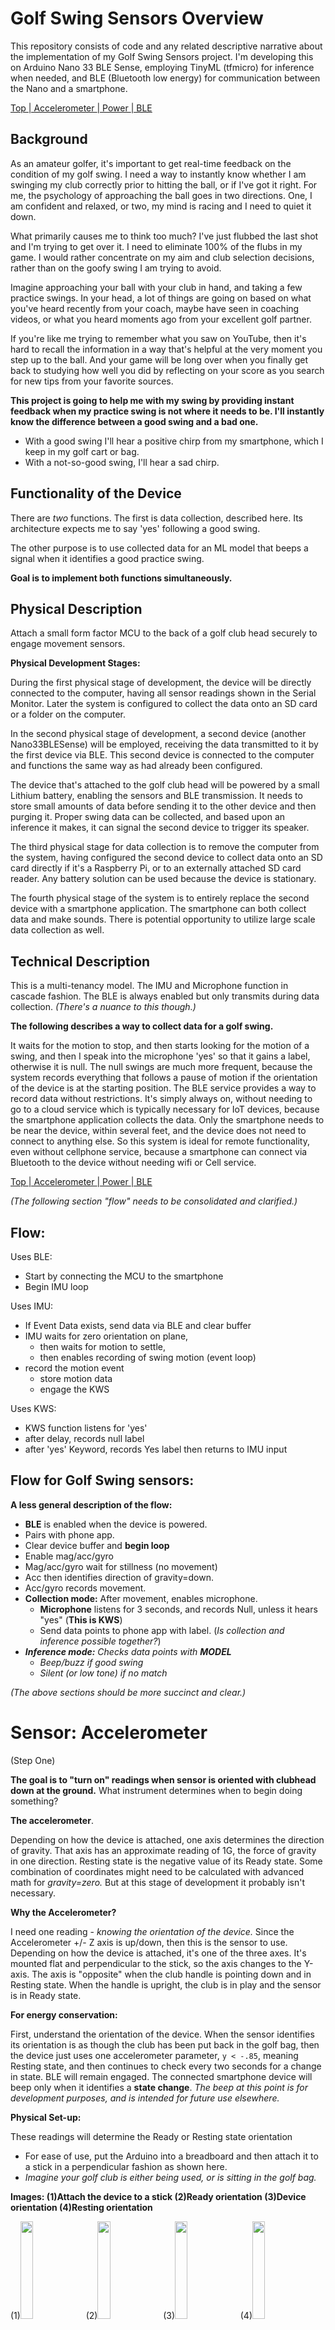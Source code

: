 # Golf Swing Sensors Overview
This repository consists of code and any related descriptive narrative about the implementation of my Golf Swing Sensors project. I'm developing this on Arduino Nano 33 BLE Sense, employing TinyML (tfmicro) for inference when needed, and BLE (Bluetooth low energy) for communication between the Nano and a smartphone.

[ Top ](#golf-swing-sensors-overview)[| Accelerometer ](#sensor-accelerometer)[| Power ](#solving-for-power)[| BLE ](#enabling-ble)[]()[]()[]()

## Background
As an amateur golfer, it's important to get real-time feedback on the condition of my golf swing. I need a way to instantly know whether I am swinging my club correctly prior to hitting the ball, or if I've got it right. For me, the psychology of approaching the ball goes in two directions. One, I am confident and relaxed, or two, my mind is racing and I need to quiet it down.  

What primarily causes me to think too much? I've just flubbed the last shot and I'm trying to get over it. I need to eliminate 100% of the flubs in my game. I would rather concentrate on my aim and club selection decisions, rather than on the goofy swing I am trying to avoid.

Imagine approaching your ball with your club in hand, and taking a few practice swings. In your head, a lot of things are going on based on what you've heard recently from your coach, maybe have seen in coaching videos, or what you heard moments ago from your excellent golf partner.

If you're like me trying to remember what you saw on YouTube, then it's hard to recall the information in a way that's helpful at the very moment you step up to the ball. And your game will be long over when you finally get back to studying how well you did by reflecting on your score as you search for new tips from your favorite sources.

**This project is going to help me with my swing by providing instant feedback when my practice swing is not where it needs to be. I'll instantly know the difference between a good swing and a bad one.** 
- With a good swing I'll hear a positive chirp from my smartphone, which I keep in my golf cart or bag. 
- With a not-so-good swing, I'll hear a sad chirp.

## Functionality of the Device
There are _two_ functions. The first is data collection, described here. Its architecture expects me to say 'yes' following a good swing. 

The other purpose is to use collected data for an ML model that beeps a signal when it identifies a good practice swing. 

**Goal is to implement both functions simultaneously.**

## Physical Description
Attach a small form factor MCU to the back of a golf club head securely to engage movement sensors.

**Physical Development Stages:**

During the first physical stage of development, the device will be directly connected to the computer, having all sensor readings shown in the Serial Monitor. Later the system is configured to collect the data onto an SD card or a folder on the computer.

In the second physical stage of development, a second device (another Nano33BLESense) will be employed, receiving the data transmitted to it by the first device via BLE. This second device is connected to the computer and functions the same way as had already been configured.

The device that's attached to the golf club head will be powered by a small Lithium battery, enabling the sensors and BLE transmission. It needs to store small amounts of data before sending it to the other device and then purging it. Proper swing data can be collected, and based upon an inference it makes, it can signal the second device to trigger its speaker.

The third physical stage for data collection is to remove the computer from the system, having configured the second device to collect data onto an SD card directly if it's a Raspberry Pi, or to an externally attached SD card reader. Any battery solution can be used because the device is stationary.

The fourth physical stage of the system is to entirely replace the second device with a smartphone application. The smartphone can both collect data and make sounds. There is potential opportunity to utilize large scale data collection as well.


## Technical Description

This is a multi-tenancy model. The IMU and Microphone function in cascade fashion. The BLE is always enabled but only transmits during data collection. _(There's a nuance to this though.)_

**The following describes a way to collect data for a golf swing.** 

It waits for the motion to stop, and then starts looking for the motion of a swing, and then I speak into the microphone 'yes' so that it gains a label, otherwise it is null. 
The null swings are much more frequent, because the system records everything that follows a pause of motion if the orientation of the device is at the starting position.
The BLE service provides a way to record data without restrictions. It's simply always on, without needing to go to a cloud service which is typically necessary for IoT devices, because the smartphone application collects the data. Only the smartphone needs to be near the device, within several feet, and the device does not need to connect to anything else. So this system is ideal for remote functionality, even without cellphone service, because a smartphone can connect via Bluetooth to the device without needing wifi or Cell service.

[ Top ](#golf-swing-sensors-overview)[| Accelerometer ](#sensor-accelerometer)[| Power ](#solving-for-power)[| BLE ](#enabling-ble)[]()[]()[]()







_(The following section "flow" needs to be consolidated and clarified.)_

## Flow:
Uses BLE:
- Start by connecting the MCU to the smartphone
- Begin IMU loop

Uses IMU:
- If Event Data exists, send data via BLE and clear buffer
- IMU waits for zero orientation on plane, 
  * then waits for motion to settle, 
  * then enables recording of swing motion (event loop) 
- record the motion event
  * store motion data
  * engage the KWS 

Uses KWS:
- KWS function listens for 'yes'
- after delay, records null label
- after 'yes' Keyword, records Yes label then returns to IMU input


## Flow for Golf Swing sensors:

**A less general description of the flow:**
- **BLE** is enabled when the device is powered.
- Pairs with phone app.
- Clear device buffer and **begin loop**
- Enable mag/acc/gyro
- Mag/acc/gyro wait for stillness (no movement)
- Acc then identifies direction of gravity=down.
- Acc/gyro records movement. 
- **Collection mode:** After movement, enables microphone.
  - **Microphone** listens for 3 seconds, and records Null, unless it hears "yes" (**This is KWS**)
  - Send data points to phone app with label. (_Is collection and inference possible together?_)
- _**Inference mode:** Checks data points with **MODEL**_
  - _Beep/buzz if good swing_
  - _Silent (or low tone) if no match_

_(The above sections should be more succinct and clear.)_






# Sensor: Accelerometer
(Step One)

**The goal is to "turn on" readings when sensor is oriented with clubhead down at the ground.**
What instrument determines when to begin doing something? 

**The accelerometer**. 

Depending on how the device is attached, one axis determines the direction of gravity. 
That axis has an approximate reading of 1G, the force of gravity in one direction.
Resting state is the negative value of its Ready state.
Some combination of coordinates might need to be calculated with advanced math for _gravity=zero._
But at this stage of development it probably isn't necessary.

**Why the Accelerometer?**

I need one reading - _knowing the orientation of the device._ 
Since the Accelerometer +/- Z axis is up/down, then this is the sensor to use. 
Depending on how the device is attached, it's one of the three axes. 
It's mounted flat and perpendicular to the stick, so the axis changes to the Y-axis.
The axis is "opposite" when the club handle is pointing down and in Resting state. 
When the handle is upright, the club is in play and the sensor is in Ready state.

**For energy conservation:**

First, understand the orientation of the device.
When the sensor identifies its orientation is as though the club has been put back in the golf bag, then the device just uses one accelerometer parameter, `y < -.85`, meaning Resting state, and then continues to check every two seconds for a change in state. 
BLE will remain engaged.
The connected smartphone device will beep only when it identifies a **state change**.
_The beep at this point is for development purposes, and is intended for future use elsewhere._

**Physical Set-up:**

These readings will determine the Ready or Resting state orientation
- For ease of use, put the Arduino into a breadboard and then attach it to a stick in a perpendicular fashion as shown here. 
- _Imagine your golf club is either being used, or is sitting in the golf bag._

**Images: (1)Attach the device to a stick (2)Ready orientation (3)Device orientation (4)Resting orientation**

(1)<img src="/images/Sm-attaching to a stick.png" width="20%">
(2)<img src="/images/Sm-start orientation.png" width="20%">
(3)<img src="/images/Sm-device orientation.png" width="20%">
(4)<img src="/images/Sm-rest orientation.png" width="20%">

**The readings of the accelerometer, according to the setup in the images:**

There is a difference between the Ready(2) position and the Resting(4) orientation. When the device is attached as shown(1), one parameter, the Y-axis (in red) of the Accelerometer, tells the system whether it's in Ready state or it's in Resting state. When the Y-axis reading is positive then the sensor is in one state, and when it's negative it's in the other. Attached this way, the graph(3) shows that the Ready state is positive and the Resting state is negative.

**Notes about Resting state:**

The Resting state is meant for when the club is in the bag. If it's in the bag then it's not going to take readings. That would be wasteful. So it's meant to pause all the readings before any more readings are taken. The sensor will stay in Resting state until it senses Ready state. Once in Ready state, the other sensors (and BLE) are turned back on again.

**What happens:**

1. powered on (rechargeable Lithium battery)
2. in the bag, so Resting state
3. pulled out of the bag, senses Ready state
4. at this point, **waits to settle** so it can begin recording motion [(in the next (gyro) section)](#step-four-gyro) _("waits to settle" is deprecated phrase(?))_

**As shown in the serial monitor:**

- The Resting state:
  - the y-axis reading is near -1G (_-0.85_) and displays "One second delay..." 
  - then checks every 1 second using `delay(1000)`
- When `y > -.85`, then the Monitor shows "Ready!" 
  - and displays all the sensor readings (currently just acc)

<img src="/images/one second delay.PNG" width="50%"/>


[ Top ](#golf-swing-sensors-overview)[| Accelerometer ](#sensor-accelerometer)[| Power ](#solving-for-power)[| BLE ](#enabling-ble)[]()[]()[]()







## Simple Accelerometer Sketch

**Updating the Arduino Nano 33 BLE**

- **Find** the _SimpleAccelerometer_ sketch from the Example files in the **Arduino_LSM9DS1 folder**
- IMPORTANT: **Save it as** _golf-swing-acc_
- **Add the _if-else_ statements within the _void() loop_ as shown.** (the rest is unchanged) 
  - The _if/else_ statement creates the _-0.85_ threshold between the Ready and Resting states.

_**The following code is used to learn, and then built upon during the rest of this documentation:**_

#### Code for the new _LOOP_ is here:
```
void loop() {
  float x, y, z;

  if (IMU.accelerationAvailable()) {
    IMU.readAcceleration(x, y, z);
    if ( y > -.85 ) {  // -1G is the threshold
      Serial.print("Ready!");
      Serial.print('\t');
      Serial.print("X = ");
      Serial.print(x);
      Serial.print('\t');
      Serial.print("Y = ");
      Serial.print(y);
      Serial.print('\t');
      Serial.print("Z = ");
      Serial.println(z);
      }
    else { 
      Serial.print("One second delay...");
      Serial.print('\t');
      Serial.print("Y = ");
      Serial.println(y);
      delay(1000); // one second delay
      }
    }
  }
```

**Summary: Accelerometer Sensor**

This section was about setting up the Accelerometer, physically and with the IDE, so that it performs as expected.
The goal was to basically create on/off states, accomplished here by using a threshold for the Ready and Resting states. 

**Exception to this configuration:**

Swinging the club around won't put it into that Resting state unless it registers that particular state of inertia below _-0.85_. While there may be a risk of hitting that threshold while the club is in play, some cursory testing shows that it's possible the risk is low and `(y<-0.85)` doesn't happen or it doesn't hit the delay for some reason. **This exception has been resolved in later code.**

[ Top ](#golf-swing-sensors-overview)[| Accelerometer ](#sensor-accelerometer)[| Power ](#solving-for-power)[| BLE ](#enabling-ble)[]()[]()[]()







# Solving for Power
(Step Two)

**Future prototyping solution:**

- Later can build an obviously better solution.  
- When 100% finished developing with my Arduino Nano 33 BLE Sense, I will be looking into using a different board for prototyping, and a battery solution will definitely be a part of the research.
  - **The board needs to include (1) an IMU, (2) a microphone, (3) BLE, and (4) a solvable battery option**
- Battery options:
  - I am looking for those **2-prong** "magnetic" battery chargers, what kind of battery is in that fit-watch, and where to get that rechargable battery. _(There is a small Lithium cell available, around 2-3mm. There is also needed a battery regulating circuit - but I don't remember what this is called - that's needed. There are three parts: The battery, the regulating circuit, and the connector. This connector is the "2-prong" connector I am referring to here.)_ 
  - **Qi coil** is a wireless charging device.
  - **CR1220** is a small, common coin-type battery
  - **LIR2032H** is a common 3.7 rechargable, but 20mm, so like a nickel size.
  - After researching and pinpointing what's needed, there will be a small lithium rechargable battery connected with wires to a "regulating circuit", with the wires attached to the desired connector, and the connector using USB on the other end. _(ASK RICH WHAT THE LITHIUM BATTERY NUMBER IS, OR GOOGLE IT, REALLY)_

## Current development power solution

- **Connect with only BLE and be _physically detached_ from the computer.**
- Attach the Arduino Sense (USBmicro port) to a power source.
- Use a lightweight **phone recharger** (with 2 USB out) to serve this purpose during development.  
- Rechargers will shut off after a short time with just a low power drain.
- **Charging an _old phone_ at the same time will prevent this auto-shutoff** 

**Charging up a dead old phone, simultaneously powering Nano33BLE:**

<img src="/images/Sm-batterypack.png" width="35%">

**Alternative development solution**

- This is not practical for _golf-club-sensors_ project but is helpful information nonetheless.
- There's a power solution in the TinyML Course, attaching a 9V battery to the **Learning Kit Shield**. 
  - This [**Appendix from the TinyMLx repo**](https://github.com/tinyMLx/appendix/blob/main/PoweringArduino.md#battery) is a good place to read about it.
  - It's certainly not designed for swinging around, but it is proof that there's a pinout solution.
  - It's a good example for a stationary device.
  - _(I am closer than what's described here to settling on a better power solution.)_

**Summary:**

We have enabled the Accelerometer and found a temporary solution for power.

**Next**, we're going to find a way to connect the device to a smartphone utilizing BLE,
which will be useful in the future when a smartphone application is being built.
In the process of implementing BLE, we're going to examine the structure of the Arduino code.
Finally, we'll come back to the Accelerometer and fine tune it to more closely match our use case
of determining whether the club is in the golf bag or being used.

_(This "Solving for Power" section should be simplified.)_

[ Top ](#golf-swing-sensors-overview)[| Accelerometer ](#sensor-accelerometer)[| Power ](#solving-for-power)[| BLE ](#enabling-ble)[]()[]()[]()






(The following "Enabling BLE" is likely going to get bumped to later in this documentation based upon the descriptions under ["Physical Description: Physical Development Stages."](#physical-description)





((( This is where I stopped, so far )))









# Enabling BLE
(Step Three)

**Description:**

Before we can get it to chirp in response to a good or bad swing, the smartphone needs to pair up with the Arduino BLE Sense. We should be able to see on my Android whatever information we've already sent to the serial monitor. To do this, Nordic has an app we can download from Google Play called _nRF Connect_. Let's go through the process of getting that started right here. 

### Try the BLE example sketch

I found [_**this video**_](https://youtu.be/2q_tA8v5l1Y) from _Robocraze_ to be helpful, 
and copied the code from its [**accompanying GitHub repository**](https://github.com/Robocraze/Nano-33-BLE-Examples/blob/43fbe5b3155493d3056e85d7402c54e05c84f133/environment_sensor_ble/environment_sensor_ble.ino).
This example reads information from the sensors and then simply displays it in the phone app. 
Upload the sketch to the device... _**And it works exactly as it does in that video.**_ 
_But there is a [**caveat**](#caveat) which I discovered for this example._ 

**To do this:**

1. Download _nRF Connect_ from **Google Play** (also available for iOS)
2. Find the `environment_sensor_ble.ino` file from the _Robocraze_ repository and copy it locally. 
_(Right-click on _Raw_, save the file, and drop into same-name folder, as required by Arduino.)_
3. Upload the _environment_sensor_ble_ sketch to the device
4. Open the serial monitor, watch for "Disconnected from central..."
5. (App) Open the phone app, _nRF Connect_, and enable Bluetooth
6. (App) Scan for and connect to the device (its name was declared in the sketch)
7. (App) Touch _UnknownService, UUID: 0x180C_ (_"180C"_ is unregistered generic UUID)
8. Watch Monitor again for services to pop up
9. (App) Touch the "triple down arrow" <img src="/images/3downarrows.png" width="20em" /> for each of the three services for this example
10. (App) OBSERVE the temperature gradually reach ambient room temperature or hold in hand for it to rise

##### Caveat:

With the USB cable plugged into the computer I **_can_** discover _"Arduino Environment Sensor"_ in nRF Connect. 
But a [**battery-only**](#current-development-solution) solution can **_not_**. So...

**For battery-only:**

- Comment out `//while (!Serial);` 

After being untethered from the computer, the device was trying to find the serial port from which it's now disconnected.
So this one change will allow the device to function in _nRF Connect_ the same way as it did before.

### The Hello World BLE Sketch

Now that we've got the BLE connecting, and IMU data showing up in _nRF Connect_, it's time to simplify and specialize our code.

There is a _BLE Hello World_ sketch from [okdo.com](reference.md/#reference) 
that turns on the amber LED on the Arduino board when it connects, 
and we can then read "Hello World" on the Client (smartphone) app.
So starting with this simple code as a base, **we'll combine it with our own _golf-swing-acc_ sketch** 
so that we can see what gets sent from the Nano33BLESense.

- View the _Hello World BLE code_ [**here**](#ble-hello-world-code-is-here) --> _(need new link)_

The big takeaway with this code is that the `while (central.connected())` command just hangs the activity until BLE disconnects and then the code turns the LED off. 
(It's LED-centric code.) 
The LED will be useful for indicating "Ready" and "Resting" states.

We've seen in those two examples what a basic `.ino` file looks like. **Here's a summary:**

### Arduino File Structure

Here we will describe the very basic structure of an Arduino `.ino` file. 

**At the most basic level, there are four sections:**

1. *"prior to"*
2. `void setup()`
3. `void loop()` and
4. *"other functions"*

**1. prior to `void setup()`**

- These can be within _namespace_
- First add LIBRARIES
- Initialize and name CONSTANTS
- Initialize VARIABLES
- Initialize BLE SERVICES
  - Give the Services and Characteristics their UUIDs ([here](reference.md/#uuid-info) for more info)
- Initialize respective BLE Service CHARACTERISTICS
- Create the FUNCTION PROTOTYPE (which reside in "other functions" area)

**2. `void setup()`**

- Initialize the SENSORS
- Initialize SERIAL COMMUNICATION
- Initialize OTHER things (such as built-in LED pin)
- Check for FAILURE
- Create the BLE NAME to show up in the SCAN
- Create the BLE SERVICE for advertising
- Create the BLE Service CHARACTERISTICS
- ADD the BLE SERVICE to advertise
  - The variable names were previously initialized above
- ADVERTISE BLE
- Set VALUES for strings or constants
  - These variables were previously initialized above
  
**3. `void loop()`**

- conditional settings and calculations repeated within the loop
- _if-else_ statements, etc
- engaging LEDs, etc

**4. other functions**

- subroutines _(and other stuff)_

### Creating the new code

**Importing new functionality into our code:**

We're now going to take what we've learned from our two examples and incorporate them into our feature code, now called **_golf-swing-acc-ble_**.

- View the combined code [**here**](#all-the-golf-swing-acc-ble-code-is-here) <-- _(need new link)_

##### Phone screen with device listed: (1) scanning, (2) connected, (3) tilting on the y-axis to turn on/off the LED

<p align="center">
  (1) <img src="/images/BLEScanning.png" width="20%">
  (2) <img src="/images/BLEConnected.png" width="20%">
  (3) <img src="/images/myBLEtilt.gif" width="30%">
</p>

##

**Almost done**

Although things are working well, there are still two things we should improve upon. 
One tweak is to accommodate for an unintentional state change from a bounce of the sensor, 
and the other is to reduce the amount of BLE communication, sending only once at the moment of a state change.

So we created **_golf-swing-acc-ble-statechange_** with this modified code: 
- Eliminate accidental state changes from the sensor
- Send data via BLE **only** when the state changes 
- Send _boolean 1/0_ rather than the strings, "Resting" and "Ready"
- Use the shorter 16-bit UUID, like `ffe0` and `ffe1` [_(More about UUID)_](reference.md#uuid-info)

##### BLE sends data only when the words "State change to" appear

<img src="/images/stateshanges.gif" width="80%">

## Summary:

**Server/peripheral-side BLE programming is done for now.**

We started with physically setting up the Arduino Nano33BLESense as if it were attached to the back of a golf club head.
Then we implemented the code to be able to see the readings of the Accelerometer in the Serial Monitor screen.
After experimenting with a couple of example sketches, we incorporated the BLE library into the code, downloaded the nRF Connect application to a smartphone, and were **able to see readings** coming in. 

The Nano33BLESense has now been programmed to communicate with a Client (central), 
so it's time to develop an Android application that it can control, basically with an on/off signal sent through Bluetooth Low Energy. 
(This idea was based on being less time consuming and being easier for app development.)
**Enabling BLE communication with a smartphone will instead be shifted out to a step after Data Collection.**
_Rather than focusing immediately on the smartphone application, we should collect data on the device which can then be sent via BLE._

The section above describes two things: One, reading data from the Accelerometer, and two, setting up one side of a BLE connection.
**Both are important.**
Reading the Accelerometer is important because it determines whether the golf club is actually being used (is in Ready state).
And BLE will need to be used to send swing data to a smartphone _or computer_ because there's only 256k available within the Device.

**The next step is to collect and record swing data from the Gyroscope.**

##
##### Step Four (gyro)
# Collecting Gyro Data

**Description:**

The Accelerometer has been used to determine whether a golf club is being used or has been put back in the golf bag, based upon its orientation.
When in play, it is able to begin recording the motion of the Gyroscope.



[Link to Gyro Steps](activity.md/#step-four)



#
[*[ Top ]*](GolfSwingSensors.md#golf-swing-sensors)
[*[ Step One ]*](#step-one)
[*[ Step Two ]*](#step-two)
[*[ Step Three ]*](#step-three)
[*[ 4 (AppDev) ]*](AppDev.md/#step-four)


